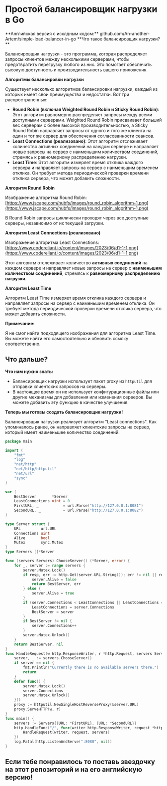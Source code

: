 <h1>Простой балансировщик нагрузки в Go</h1>
**Английская версия с исхлдным кодом:** github.com/An-another-Artem/simple-load-balancer-in-go
**Что такое балансировщик нагрузки?**

Балансировщик нагрузки - это программа, которая распределяет запросы клиентов между несколькими серверами, чтобы предотвратить перегрузку любого из них. Это помогает обеспечить высокую доступность и производительность вашего приложения.

**Алгоритмы балансировки нагрузки**

Существует несколько алгоритмов балансировки нагрузки, каждый из которых имеет свои преимущества и недостатки. Вот три распространенных:

* **Round Robin (включая Weighted Round Robin и Sticky Round Robin)**: Этот алгоритм равномерно распределяет запросы между всеми доступными серверами. Weighted Round Robin присваивает больший вес серверам с более высокой производительностью, а Sticky Round Robin направляет запросы от одного и того же клиента на один и тот же сервер для обеспечения согласованности сеансов.
* **Least Connections (реализовано)**: Этот алгоритм отслеживает количество активных соединений на каждом сервере и направляет новые запросы на сервер с наименьшим количеством соединений, стремясь к равномерному распределению нагрузки.
* **Least Time**: Этот алгоритм измеряет время отклика каждого сервера и направляет запросы на сервер с наименьшим временем отклика. Он требует метода периодической проверки времени отклика сервера, что может добавить сложности.

**Алгоритм Round Robin**

Изображение алгоритма Round Robin: [https://www.jscape.com/hubfs/images/round_robin_algorithm-1.png](https://www.jscape.com/hubfs/images/round_robin_algorithm-1.png)

В Round Robin запросы циклически проходят через все доступные серверы, независимо от их текущей загрузки.

**Алгоритм Least Connections (реализовано)**

Изображение алгоритма Least Connections: [https://www.codereliant.io/content/images/2023/06/d1-1-1.png](https://www.codereliant.io/content/images/2023/06/d1-1-1.png)

Этот алгоритм отслеживает количество **активных соединений** на каждом сервере и направляет новые запросы на сервер с **наименьшим количеством соединений**, стремясь к **равномерному распределению нагрузки**.

**Алгоритм Least Time**

Алгоритм Least Time измеряет время отклика каждого сервера и направляет запросы на сервер с наименьшим временем отклика. Он требует метода периодической проверки времени отклика сервера, что может добавить сложности.

**Примечание:**

Я не смог найти подходящего изображения для алгоритма Least Time. Вы можете найти его самостоятельно и обновить ссылку соответственно.

## Что дальше?

**Что нам нужно знать:**

* Балансировщик нагрузки использует пакет proxy из `httputil` для отправки клиентских запросов на серверы.
* В настоящее время он не использует конфигурационные файлы или другие механизмы для добавления или изменения серверов. Вы можете добавить эту функцию в качестве улучшения.

**Теперь мы готовы создать балансировщик нагрузки!**

Балансировщик нагрузки реализует алгоритм "Least connections". Как упоминалось ранее, он направляет клиентские запросы на сервер, который имеет наименьшее количество соединений.

```Go
package main

import (
	"fmt"
	"log"
	"net/http"
	"net/http/httputil"
	"net/url"
	"sync"
)

var (
	BestServer       *Server
	LeastConnections uint = 0
	FirstURL, _           = url.Parse("http://127.0.0.1:8081")
	SecondURL, _          = url.Parse("http://127.0.0.1:8082")
)

type Server struct {
	URL         url.URL
	Connections uint
	Alive       bool
	Mutex       sync.Mutex
}
type Servers []*Server

func (servers Servers) ChooseServer() (*Server, error) {
	for _, server := range servers {
		server.Mutex.Lock()
		if resp, err := http.Get(server.URL.String()); err != nil || resp.StatusCode >= 500 {
			server.Alive = false
			return BestServer, err
		} else {
			server.Alive = true
		}
		if (server.Connections < LeastConnections || LeastConnections == 0) && server.Alive {
			LeastConnections = server.Connections
			BestServer = server
		}
		if BestServer != nil {
			server.Connections++
		}
		server.Mutex.Unlock()
	}
	return BestServer, nil
}
func HandleRequest(w http.ResponseWriter, r *http.Request, servers Servers) {
	server, _ := servers.ChooseServer()
	if server == nil {
		fmt.Println("Currently there is no available servers there.")
		return
	}
	defer func() {
		server.Mutex.Lock()
		server.Connections--
		server.Mutex.Unlock()
	}()
	proxy := httputil.NewSingleHostReverseProxy(&server.URL)
	proxy.ServeHTTP(w, r)
}
func main() {
	servers := Servers{{URL: *FirstURL}, {URL: *SecondURL}}
	http.HandleFunc("/", func(writer http.ResponseWriter, request *http.Request) {
		HandleRequest(writer, request, servers)
	})
	log.Fatal(http.ListenAndServe(":8080", nil))
}
```
<h2>Если тебе понравилось то поставь звездочку на этот репозиторий и на его английскую версию!</h2>
